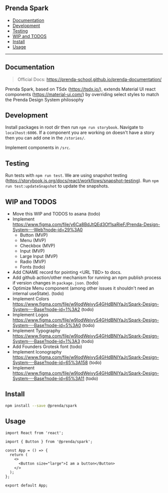 ## Prenda Spark

- [Documentation](#documentation)
- [Development](#development)
- [Testing](#testing)
- [WIP and TODOS](#wip-and-todos)
- [Install](#install)
- [Usage](#usage)

---

## Documentation

> Official Docs: https://prenda-school.github.io/prenda-documentation/

Prenda Spark, based on TSdx (https://tsdx.io/), extends Material UI react components (https://material-ui.com/) by overriding select styles to match the Prenda Design System philosophy

## Development

Install packages in root dir then run `npm run storybook`. Navigate to `localhost:6006`. If a component you are working on doesn't have a story then you can add one in the `/stories/`.

Implement components in `/src`.

## Testing

Run tests with `npm run test`. We are using snapshot testing (https://storybook.js.org/docs/react/workflows/snapshot-testing). Run `npm run test:updateSnapshot` to update the snapshots.

## WIP and TODOS

- Move this WIP and TODOS to asana (todo)
- Implement https://www.figma.com/file/y6Ca8BdJtQEd3Of1saRieF/Prenda-Design-System---Web?node-id=29%3A0
  - Button (MVP)
  - Menu (MVP)
  - Checkbox (MVP)
  - Input (MVP)
  - Large Input (MVP)
  - Radio (MVP)
  - Fonts (todo)
- Add CNAME record for pointing \<URL TBD> to docs.
- Add github action/other mechanism for running an npm publish process if version changes in `package.json`. (todo)
- Optimize Menu component (among other issues it shouldn't need an internal useState).  (todo)
- Implement Colors https://www.figma.com/file/w9lodWeivyS4GHdBNIYaJr/Spark-Design-System---Base?node-id=1%3A2 (todo)
- Implement Logos https://www.figma.com/file/w9lodWeivyS4GHdBNIYaJr/Spark-Design-System---Base?node-id=5%3A0 (todo)
- Implement Typography https://www.figma.com/file/w9lodWeivyS4GHdBNIYaJr/Spark-Design-System---Base?node-id=1%3A3 (todo)
- Add Founders Grotesk font (todo)
- Implement Iconography https://www.figma.com/file/w9lodWeivyS4GHdBNIYaJr/Spark-Design-System---Base?node-id=65%3A158 (todo)
- Implement https://www.figma.com/file/w9lodWeivyS4GHdBNIYaJr/Spark-Design-System---Base?node-id=65%3A11 (todo)

## Install

```bash
npm install --save @prenda/spark
```

## Usage

```tsx
import React from 'react';

import { Button } from '@prenda/spark';

const App = () => {
  return (
    <>
      <Button size="large">I am a button</Button>
    </>
  );
};

export default App;
```
